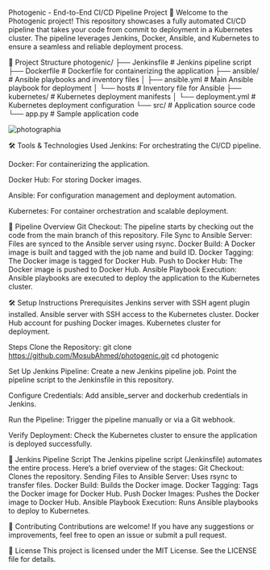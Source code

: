 Photogenic - End-to-End CI/CD Pipeline Project 🚀
Welcome to the Photogenic project! This repository showcases a fully automated CI/CD pipeline that takes your code from commit to deployment in a Kubernetes cluster. The pipeline leverages Jenkins, Docker, Ansible, and Kubernetes to ensure a seamless and reliable deployment process.

📂 Project Structure
photogenic/
├── Jenkinsfile          # Jenkins pipeline script
├── Dockerfile           # Dockerfile for containerizing the application
├── ansible/             # Ansible playbooks and inventory files
│   ├── ansible.yml      # Main Ansible playbook for deployment
│   └── hosts            # Inventory file for Ansible
├── kubernetes/          # Kubernetes deployment manifests
│   └── deployment.yml   # Kubernetes deployment configuration
└── src/                 # Application source code
    └── app.py           # Sample application code

![photographia](https://github.com/user-attachments/assets/f9f2bfa1-2b5e-49f8-b856-90995e226fc4)



🛠️ Tools & Technologies Used
Jenkins: For orchestrating the CI/CD pipeline.

Docker: For containerizing the application.

Docker Hub: For storing Docker images.

Ansible: For configuration management and deployment automation.

Kubernetes: For container orchestration and scalable deployment.




🚀 Pipeline Overview
Git Checkout: The pipeline starts by checking out the code from the main branch of this repository.
File Sync to Ansible Server: Files are synced to the Ansible server using rsync.
Docker Build: A Docker image is built and tagged with the job name and build ID.
Docker Tagging: The Docker image is tagged for Docker Hub.
Push to Docker Hub: The Docker image is pushed to Docker Hub.
Ansible Playbook Execution: Ansible playbooks are executed to deploy the application to the Kubernetes cluster.



🛠️ Setup Instructions
Prerequisites
Jenkins server with SSH agent plugin installed.
Ansible server with SSH access to the Kubernetes cluster.
Docker Hub account for pushing Docker images.
Kubernetes cluster for deployment.



Steps
Clone the Repository:
  git clone https://github.com/MosubAhmed/photogenic.git
  cd photogenic


Set Up Jenkins Pipeline:
  Create a new Jenkins pipeline job.
  Point the pipeline script to the Jenkinsfile in this repository.

Configure Credentials:
  Add ansible_server and dockerhub credentials in Jenkins.

Run the Pipeline:
  Trigger the pipeline manually or via a Git webhook.

Verify Deployment:
  Check the Kubernetes cluster to ensure the application is deployed successfully.


📜 Jenkins Pipeline Script
The Jenkins pipeline script (Jenkinsfile) automates the entire process. Here’s a brief overview of the stages:
  Git Checkout: Clones the repository.
  Sending Files to Ansible Server: Uses rsync to transfer files.
  Docker Build: Builds the Docker image.
  Docker Tagging: Tags the Docker image for Docker Hub.
  Push Docker Images: Pushes the Docker image to Docker Hub.
  Ansible Playbook Execution: Runs Ansible playbooks to deploy to Kubernetes.



🤝 Contributing
  Contributions are welcome! If you have any suggestions or improvements, feel free to open an issue or submit a pull request.

📄 License
  This project is licensed under the MIT License. See the LICENSE file for details.
